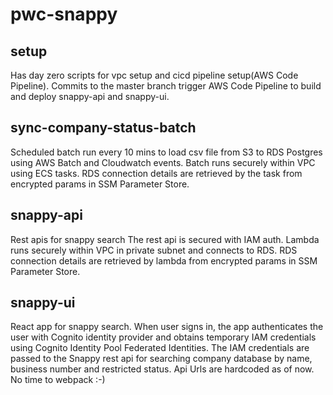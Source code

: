 # pwc-snappy

## setup
Has day zero scripts for vpc setup and cicd pipeline setup(AWS Code Pipeline).
Commits to the master branch trigger AWS Code Pipeline to build and deploy snappy-api and snappy-ui.

## sync-company-status-batch
Scheduled batch run every 10 mins to load csv file from S3 to RDS Postgres using AWS Batch and Cloudwatch events. Batch runs securely within VPC using ECS tasks. RDS connection details are retrieved by the task from encrypted params in SSM Parameter Store.

## snappy-api
Rest apis for snappy search
The rest api is secured with IAM auth. Lambda runs securely within VPC in private subnet and connects to RDS. RDS connection details are retrieved by lambda from encrypted params in SSM Parameter Store.

## snappy-ui
React app for snappy search.
When user signs in, the app authenticates the user with Cognito identity provider and obtains temporary IAM credentials using Cognito Identity Pool Federated Identities. The IAM credentials are passed to the Snappy rest api for searching company database by name, business number and restricted status.
Api Urls are hardcoded as of now. No time to webpack :-)
